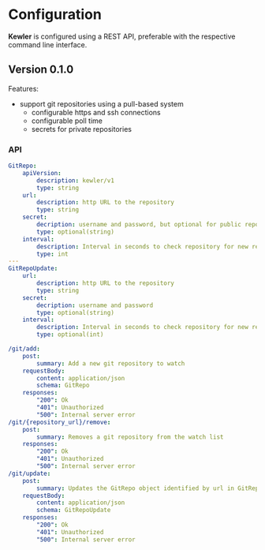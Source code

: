 # Configuration

**Kewler** is configured using a REST API, preferable with the respective command line interface.  

## Version 0.1.0

Features:

- support git repositories using a pull-based system
  - configurable https and ssh connections
  - configurable poll time
  - secrets for private repositories

### API

```yaml
GitRepo:
    apiVersion:
        description: kewler/v1
        type: string
    url: 
        description: http URL to the repository 
        type: string
    secret:
        decription: username and password, but optional for public repositories
        type: optional(string)
    interval: 
        description: Interval in seconds to check repository for new releases
        type: int
---
GitRepoUpdate:
    url: 
        description: http URL to the repository 
        type: string
    secret:
        decription: username and password
        type: optional(string)
    interval: 
        description: Interval in seconds to check repository for new releases
        type: optional(int)
```

```yaml
/git/add:
    post:
        summary: Add a new git repository to watch
    requestBody:
        content: application/json
        schema: GitRepo
    responses:
        "200": Ok
        "401": Unauthorized
        "500": Internal server error
/git/{repository_url}/remove:
    post:
        summary: Removes a git repository from the watch list
    responses:
        "200": Ok
        "401": Unauthorized
        "500": Internal server error
/git/update:
    post:  
        summary: Updates the GitRepo object identified by url in GitRepoUpdate
    requestBody:    
        content: application/json
        schema: GitRepoUpdate
    responses: 
        "200": Ok
        "401": Unauthorized
        "500": Internal server error
```
